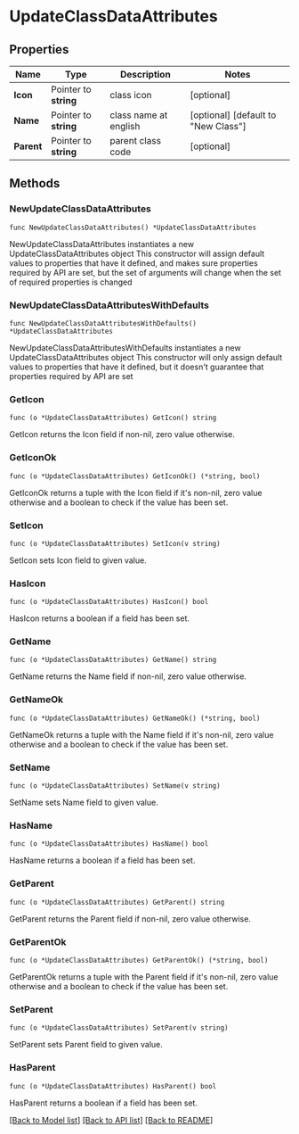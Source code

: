 # UpdateClassDataAttributes

## Properties

Name | Type | Description | Notes
------------ | ------------- | ------------- | -------------
**Icon** | Pointer to **string** | class icon | [optional] 
**Name** | Pointer to **string** | class name at english | [optional] [default to "New Class"]
**Parent** | Pointer to **string** | parent class code | [optional] 

## Methods

### NewUpdateClassDataAttributes

`func NewUpdateClassDataAttributes() *UpdateClassDataAttributes`

NewUpdateClassDataAttributes instantiates a new UpdateClassDataAttributes object
This constructor will assign default values to properties that have it defined,
and makes sure properties required by API are set, but the set of arguments
will change when the set of required properties is changed

### NewUpdateClassDataAttributesWithDefaults

`func NewUpdateClassDataAttributesWithDefaults() *UpdateClassDataAttributes`

NewUpdateClassDataAttributesWithDefaults instantiates a new UpdateClassDataAttributes object
This constructor will only assign default values to properties that have it defined,
but it doesn't guarantee that properties required by API are set

### GetIcon

`func (o *UpdateClassDataAttributes) GetIcon() string`

GetIcon returns the Icon field if non-nil, zero value otherwise.

### GetIconOk

`func (o *UpdateClassDataAttributes) GetIconOk() (*string, bool)`

GetIconOk returns a tuple with the Icon field if it's non-nil, zero value otherwise
and a boolean to check if the value has been set.

### SetIcon

`func (o *UpdateClassDataAttributes) SetIcon(v string)`

SetIcon sets Icon field to given value.

### HasIcon

`func (o *UpdateClassDataAttributes) HasIcon() bool`

HasIcon returns a boolean if a field has been set.

### GetName

`func (o *UpdateClassDataAttributes) GetName() string`

GetName returns the Name field if non-nil, zero value otherwise.

### GetNameOk

`func (o *UpdateClassDataAttributes) GetNameOk() (*string, bool)`

GetNameOk returns a tuple with the Name field if it's non-nil, zero value otherwise
and a boolean to check if the value has been set.

### SetName

`func (o *UpdateClassDataAttributes) SetName(v string)`

SetName sets Name field to given value.

### HasName

`func (o *UpdateClassDataAttributes) HasName() bool`

HasName returns a boolean if a field has been set.

### GetParent

`func (o *UpdateClassDataAttributes) GetParent() string`

GetParent returns the Parent field if non-nil, zero value otherwise.

### GetParentOk

`func (o *UpdateClassDataAttributes) GetParentOk() (*string, bool)`

GetParentOk returns a tuple with the Parent field if it's non-nil, zero value otherwise
and a boolean to check if the value has been set.

### SetParent

`func (o *UpdateClassDataAttributes) SetParent(v string)`

SetParent sets Parent field to given value.

### HasParent

`func (o *UpdateClassDataAttributes) HasParent() bool`

HasParent returns a boolean if a field has been set.


[[Back to Model list]](../README.md#documentation-for-models) [[Back to API list]](../README.md#documentation-for-api-endpoints) [[Back to README]](../README.md)


